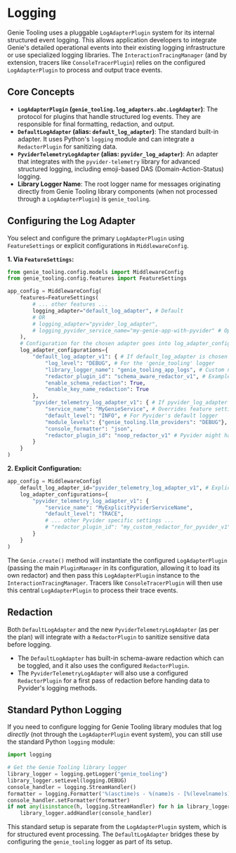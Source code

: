 # Logging

Genie Tooling uses a pluggable `LogAdapterPlugin` system for its internal structured event logging. This allows application developers to integrate Genie's detailed operational events into their existing logging infrastructure or use specialized logging libraries. The `InteractionTracingManager` (and by extension, tracers like `ConsoleTracerPlugin`) relies on the configured `LogAdapterPlugin` to process and output trace events.

## Core Concepts

*   **`LogAdapterPlugin` (`genie_tooling.log_adapters.abc.LogAdapter`)**: The protocol for plugins that handle structured log events. They are responsible for final formatting, redaction, and output.
*   **`DefaultLogAdapter` (alias: `default_log_adapter`)**: The standard built-in adapter. It uses Python's `logging` module and can integrate a `RedactorPlugin` for sanitizing data.
*   **`PyviderTelemetryLogAdapter` (alias: `pyvider_log_adapter`)**: An adapter that integrates with the `pyvider-telemetry` library for advanced structured logging, including emoji-based DAS (Domain-Action-Status) logging.
*   **Library Logger Name**: The root logger name for messages originating directly from Genie Tooling library components (when not processed through a `LogAdapterPlugin`) is `genie_tooling`.

## Configuring the Log Adapter

You select and configure the primary `LogAdapterPlugin` using `FeatureSettings` or explicit configurations in `MiddlewareConfig`.

**1. Via `FeatureSettings`:**

```python
from genie_tooling.config.models import MiddlewareConfig
from genie_tooling.config.features import FeatureSettings

app_config = MiddlewareConfig(
    features=FeatureSettings(
        # ... other features ...
        logging_adapter="default_log_adapter", # Default
        # OR
        # logging_adapter="pyvider_log_adapter",
        # logging_pyvider_service_name="my-genie-app-with-pyvider" # Optional for Pyvider
    ),
    # Configuration for the chosen adapter goes into log_adapter_configurations
    log_adapter_configurations={
        "default_log_adapter_v1": { # If default_log_adapter is chosen
            "log_level": "DEBUG", # For the 'genie_tooling' logger
            "library_logger_name": "genie_tooling_app_logs", # Custom name for library logs
            "redactor_plugin_id": "schema_aware_redactor_v1", # Example custom redactor
            "enable_schema_redaction": True,
            "enable_key_name_redaction": True
        },
        "pyvider_telemetry_log_adapter_v1": { # If pyvider_log_adapter is chosen
            "service_name": "MyGenieService", # Overrides feature setting if both present
            "default_level": "INFO", # For Pyvider's default logger
            "module_levels": {"genie_tooling.llm_providers": "DEBUG"},
            "console_formatter": "json",
            "redactor_plugin_id": "noop_redactor_v1" # Pyvider might have its own redaction
        }
    }
)
```

**2. Explicit Configuration:**

```python
app_config = MiddlewareConfig(
    default_log_adapter_id="pyvider_telemetry_log_adapter_v1", # Explicitly set
    log_adapter_configurations={
        "pyvider_telemetry_log_adapter_v1": {
            "service_name": "MyExplicitPyviderServiceName",
            "default_level": "TRACE",
            # ... other Pyvider specific settings ...
            # "redactor_plugin_id": "my_custom_redactor_for_pyvider_v1"
        }
    }
)
```

The `Genie.create()` method will instantiate the configured `LogAdapterPlugin` (passing the main `PluginManager` in its configuration, allowing it to load its own redactor) and then pass this `LogAdapterPlugin` instance to the `InteractionTracingManager`. Tracers like `ConsoleTracerPlugin` will then use this central `LogAdapterPlugin` to process their trace events.

## Redaction

Both `DefaultLogAdapter` and the new `PyviderTelemetryLogAdapter` (as per the plan) will integrate with a `RedactorPlugin` to sanitize sensitive data before logging.
*   The `DefaultLogAdapter` has built-in schema-aware redaction which can be toggled, and it also uses the configured `RedactorPlugin`.
*   The `PyviderTelemetryLogAdapter` will also use a configured `RedactorPlugin` for a first pass of redaction before handing data to Pyvider's logging methods.

## Standard Python Logging

If you need to configure logging for Genie Tooling library modules that log *directly* (not through the `LogAdapterPlugin` event system), you can still use the standard Python `logging` module:

```python
import logging

# Get the Genie Tooling library logger
library_logger = logging.getLogger("genie_tooling")
library_logger.setLevel(logging.DEBUG) 
console_handler = logging.StreamHandler()
formatter = logging.Formatter('%(asctime)s - %(name)s - [%(levelname)s] - %(message)s (%(module)s:%(lineno)d)')
console_handler.setFormatter(formatter)
if not any(isinstance(h, logging.StreamHandler) for h in library_logger.handlers):
    library_logger.addHandler(console_handler)
```
This standard setup is separate from the `LogAdapterPlugin` system, which is for structured event processing. The `DefaultLogAdapter` bridges these by configuring the `genie_tooling` logger as part of its setup.
